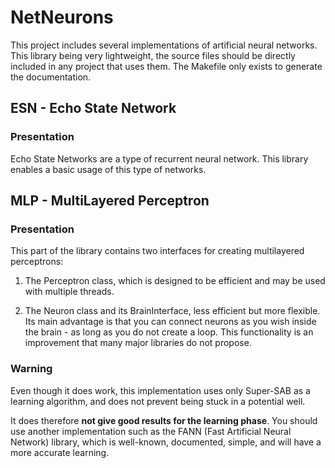 # NetNeurons

This project includes several implementations of artificial neural networks.
This library being very lightweight, the source files should be directly included
in any project that uses them. The Makefile only exists to generate the documentation.

## ESN - Echo State Network

### Presentation

Echo State Networks are a type of recurrent neural network.
This library enables a basic usage of this type of networks.

## MLP - MultiLayered Perceptron

### Presentation

This part of the library contains two interfaces for creating multilayered perceptrons:

1. The Perceptron class, which is designed to be efficient and may be used with multiple threads.

2. The Neuron class and its BrainInterface, less efficient but more flexible.
Its main advantage is that you can connect neurons as you wish inside the brain -
as long as you do not create a loop. This functionality is an improvement that
many major libraries do not propose.

### Warning

Even though it does work, this implementation uses only Super-SAB as a learning algorithm,
and does not prevent being stuck in a potential well.

It does therefore **not give good results for the learning phase**.
You should use another implementation such as the FANN (Fast Artificial Neural Network) library,
which is well-known, documented, simple, and will have a more accurate learning.

